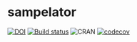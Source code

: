 # sampelator
[![DOI](https://zenodo.org/badge/81649647.svg)](https://zenodo.org/badge/latestdoi/81649647)
[![Build status](https://ci.appveyor.com/api/projects/status/1v4tdqsls3cmd5a8?svg=true)](https://ci.appveyor.com/project/KidFashion/sampelator)
![CRAN](http://www.r-pkg.org/badges/version/sampelator)
[![codecov](https://codecov.io/gh/KidFashion/sampelator/branch/master/graph/badge.svg)](https://codecov.io/gh/KidFashion/sampelator)

